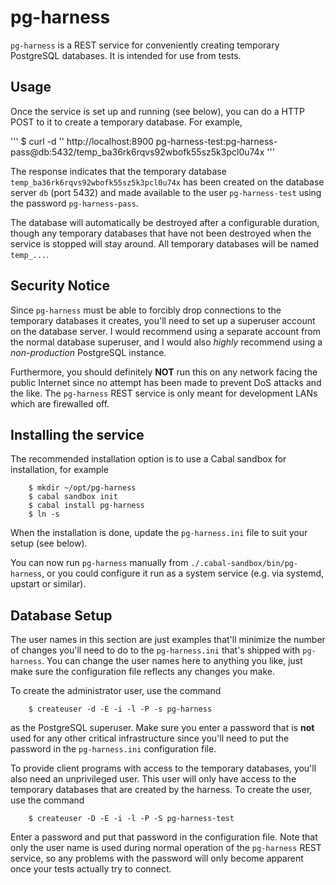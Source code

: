# pg-harness

`pg-harness` is a REST service for conveniently creating temporary
PostgreSQL databases. It is intended for use from tests.

## Usage

Once the service is set up and running (see below), you can do a HTTP
POST to it to create a temporary database. For example,

'''
    $ curl -d '' http://localhost:8900
    pg-harness-test:pg-harness-pass@db:5432/temp_ba36rk6rqvs92wbofk55sz5k3pcl0u74x
'''

The response indicates that the temporary database
`temp_ba36rk6rqvs92wbofk55sz5k3pcl0u74x` has been created on the
database server `db` (port 5432) and made available to the user
`pg-harness-test` using the password `pg-harness-pass`.

The database will automatically be destroyed after a configurable
duration, though any temporary databases that have not been destroyed
when the service is stopped will stay around. All temporary databases
will be named `temp_...`.

## Security Notice

Since `pg-harness` must be able to forcibly drop connections to the
temporary databases it creates, you'll need to set up a superuser
account on the database server. I would recommend using a separate
account from the normal database superuser, and I would also *highly*
recommend using a *non-production* PostgreSQL instance.

Furthermore, you should definitely **NOT** run this on any network
facing the public Internet since no attempt has been made to prevent
DoS attacks and the like. The `pg-harness` REST service is only meant
for development LANs which are firewalled off.

## Installing the service

The recommended installation option is to use a Cabal sandbox for
installation, for example

```
    $ mkdir ~/opt/pg-harness
    $ cabal sandbox init
    $ cabal install pg-harness
    $ ln -s
```

When the installation is done, update the `pg-harness.ini` file to
suit your setup (see below).

You can now run `pg-harness` manually from
`./.cabal-sandbox/bin/pg-harness`, or you could configure it run as a
system service (e.g. via systemd, upstart or similar).

## Database Setup

The user names in this section are just examples that'll minimize the
number of changes you'll need to do to the `pg-harness.ini` that's
shipped with `pg-harness`. You can change the user names here to
anything you like, just make sure the configuration file reflects any
changes you make.

To create the administrator user, use the command

```
    $ createuser -d -E -i -l -P -s pg-harness
```

as the PostgreSQL superuser. Make sure you enter a password that is
**not** used for any other critical infrastructure since you'll need
to put the password in the `pg-harness.ini` configuration file.

To provide client programs with access to the temporary databases,
you'll also need an unprivileged user. This user will only have access
to the temporary databases that are created by the harness. To create
the user, use the command

```
    $ createuser -D -E -i -l -P -S pg-harness-test
```

Enter a password and put that password in the configuration file. Note
that only the user name is used during normal operation of the
`pg-harness` REST service, so any problems with the password will only
become apparent once your tests actually try to connect.
